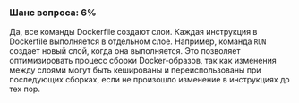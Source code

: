 ### Шанс вопроса: 6%

Да, все команды Dockerfile создают слои. Каждая инструкция в Dockerfile выполняется в отдельном слое. Например, команда `RUN` создает новый слой, когда она выполняется. Это позволяет оптимизировать процесс сборки Docker-образов, так как изменения между слоями могут быть кешированы и переиспользованы при последующих сборках, если не произошло изменение в инструкциях до тех пор.